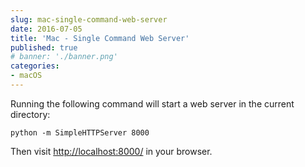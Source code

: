 ```yaml
---
slug: mac-single-command-web-server
date: 2016-07-05
title: 'Mac - Single Command Web Server'
published: true
# banner: './banner.png'
categories:
- macOS
---
```


Running the following command will start a web server in the current directory:

```
python -m SimpleHTTPServer 8000
```

Then visit <a target="_blank" href="http://localhost:8000/">http://localhost:8000/</a> in your browser.

